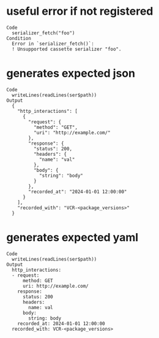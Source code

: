# useful error if not registered

    Code
      serializer_fetch("foo")
    Condition
      Error in `serializer_fetch()`:
      ! Unsupported cassette serializer "foo".

# generates expected json

    Code
      writeLines(readLines(ser$path))
    Output
      {
        "http_interactions": [
          {
            "request": {
              "method": "GET",
              "uri": "http://example.com/"
            },
            "response": {
              "status": 200,
              "headers": {
                "name": "val"
              },
              "body": {
                "string": "body"
              }
            },
            "recorded_at": "2024-01-01 12:00:00"
          }
        ],
        "recorded_with": "VCR-<package_versions>"
      }

# generates expected yaml

    Code
      writeLines(readLines(ser$path))
    Output
      http_interactions:
      - request:
          method: GET
          uri: http://example.com/
        response:
          status: 200
          headers:
            name: val
          body:
            string: body
        recorded_at: 2024-01-01 12:00:00
      recorded_with: VCR-<package_versions>

